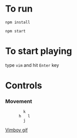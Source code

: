 # To run

`npm install`

`npm start`

# To start playing

type `vim` and hit `Enter` key

# Controls

### Movement

```
        k
      h   l
        j
```

[Vimboy gif](https://i.imgur.com/hiQQvB8.gifv)
